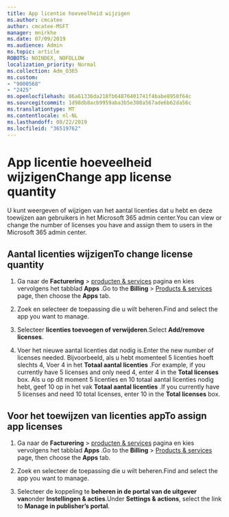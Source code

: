 ```yaml
---
title: App licentie hoeveelheid wijzigen
ms.author: cmcatee
author: cmcatee-MSFT
manager: mnirkhe
ms.date: 07/09/2019
ms.audience: Admin
ms.topic: article
ROBOTS: NOINDEX, NOFOLLOW
localization_priority: Normal
ms.collection: Adm_O365
ms.custom:
- "9000568"
- "2425"
ms.openlocfilehash: 86a61336da218fb64876401741f4babe8958f64c
ms.sourcegitcommit: 1d98db8acb9959aba3b5e308a567ade6b62da56c
ms.translationtype: MT
ms.contentlocale: nl-NL
ms.lasthandoff: 08/22/2019
ms.locfileid: "36519762"
---
```

# <a name="change-app-license-quantity"></a><span data-ttu-id="8be99-102">App licentie hoeveelheid wijzigen</span><span class="sxs-lookup"><span data-stu-id="8be99-102">Change app license quantity</span></span>

<span data-ttu-id="8be99-103">U kunt weergeven of wijzigen van het aantal licenties dat u hebt en deze toewijzen aan gebruikers in het Microsoft 365 admin center.</span><span class="sxs-lookup"><span data-stu-id="8be99-103">You can view or change the number of licenses you have and assign them to users in the Microsoft 365 admin center.</span></span> 

## <a name="to-change-license-quantity"></a><span data-ttu-id="8be99-104">Aantal licenties wijzigen</span><span class="sxs-lookup"><span data-stu-id="8be99-104">To change license quantity</span></span>

1. <span data-ttu-id="8be99-105">Ga naar de **Facturering** > [producten & services](https://go.microsoft.com/fwlink/p/?linkid=842054) pagina en kies vervolgens het tabblad **Apps** .</span><span class="sxs-lookup"><span data-stu-id="8be99-105">Go to the **Billing** > [Products & services](https://go.microsoft.com/fwlink/p/?linkid=842054) page, then choose the **Apps** tab.</span></span>

2. <span data-ttu-id="8be99-106">Zoek en selecteer de toepassing die u wilt beheren.</span><span class="sxs-lookup"><span data-stu-id="8be99-106">Find and select the app you want to manage.</span></span>  

3. <span data-ttu-id="8be99-107">Selecteer **licenties toevoegen of verwijderen**.</span><span class="sxs-lookup"><span data-stu-id="8be99-107">Select **Add/remove licenses**.</span></span>

4. <span data-ttu-id="8be99-108">Voer het nieuwe aantal licenties dat nodig is.</span><span class="sxs-lookup"><span data-stu-id="8be99-108">Enter the new number of licenses needed.</span></span> <span data-ttu-id="8be99-109">Bijvoorbeeld, als u hebt momenteel 5 licenties hoeft slechts 4, Voer 4 in het **Totaal aantal licenties** .</span><span class="sxs-lookup"><span data-stu-id="8be99-109">For example, if you currently have 5 licenses and only need 4, enter 4 in the **Total licenses** box.</span></span> <span data-ttu-id="8be99-110">Als u op dit moment 5 licenties en 10 totaal aantal licenties nodig hebt, geef 10 op in het vak **Totaal aantal licenties** .</span><span class="sxs-lookup"><span data-stu-id="8be99-110">If you currently have 5 licenses and need 10 total licenses, enter 10 in the **Total licenses** box.</span></span>

## <a name="to-assign-app-licenses"></a><span data-ttu-id="8be99-111">Voor het toewijzen van licenties app</span><span class="sxs-lookup"><span data-stu-id="8be99-111">To assign app licenses</span></span>

1. <span data-ttu-id="8be99-112">Ga naar de **Facturering** > [producten & services](https://go.microsoft.com/fwlink/p/?linkid=842054) pagina en kies vervolgens het tabblad **Apps** .</span><span class="sxs-lookup"><span data-stu-id="8be99-112">Go to the **Billing** > [Products & services](https://go.microsoft.com/fwlink/p/?linkid=842054) page, then choose the **Apps** tab.</span></span>

2. <span data-ttu-id="8be99-113">Zoek en selecteer de toepassing die u wilt beheren.</span><span class="sxs-lookup"><span data-stu-id="8be99-113">Find and select the app you want to manage.</span></span>  

3. <span data-ttu-id="8be99-114">Selecteer de koppeling te **beheren in de portal van de uitgever van**onder **Instellingen & acties**.</span><span class="sxs-lookup"><span data-stu-id="8be99-114">Under **Settings & actions**, select the link to **Manage in publisher’s portal**.</span></span>